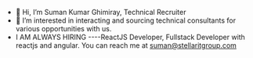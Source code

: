 - 👋 Hi, I’m Suman Kumar Ghimiray, Technical Recruiter
- 👀 I’m interested in interacting and sourcing technical consultants for various opportunities with us.
- I AM ALWAYS HIRING ----ReactJS Developer, Fullstack Developer with reactjs and angular. You can reach me at suman@stellaritgroup.com

